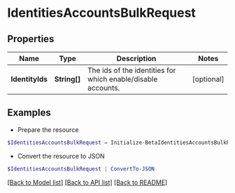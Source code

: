 # IdentitiesAccountsBulkRequest
## Properties

Name | Type | Description | Notes
------------ | ------------- | ------------- | -------------
**IdentityIds** | **String[]** | The ids of the identities for which enable/disable accounts. | [optional] 

## Examples

- Prepare the resource
```powershell
$IdentitiesAccountsBulkRequest = Initialize-BetaIdentitiesAccountsBulkRequest  -IdentityIds [2c91808384203c2d018437e631158308, 2c9180858082150f0180893dbaf553fe]
```

- Convert the resource to JSON
```powershell
$IdentitiesAccountsBulkRequest | ConvertTo-JSON
```

[[Back to Model list]](../README.md#documentation-for-models) [[Back to API list]](../README.md#documentation-for-api-endpoints) [[Back to README]](../README.md)

